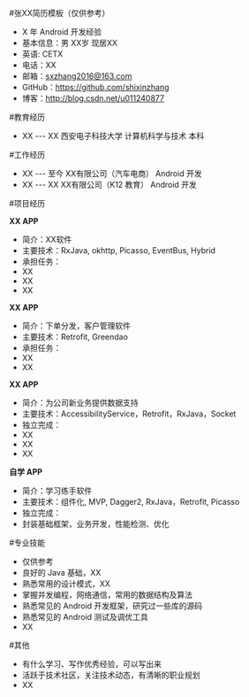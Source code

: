 #张XX简历模板（仅供参考）

- X 年 Android 开发经验
- 基本信息：男 XX岁 现居XX
- 英语: CETX
- 电话：XX
- 邮箱：sxzhang2016@163.com
- GitHub：https://github.com/shixinzhang 
- 博客：http://blog.csdn.net/u011240877

#教育经历

-  XX --- XX  西安电子科技大学 计算机科学与技术 本科 

#工作经历 

- XX --- 至今 XX有限公司（汽车电商）  Android 开发
- XX --- XX  XX有限公司（K12 教育）  Android 开发

#项目经历

**XX APP**

- 简介：XX软件
- 主要技术：RxJava, okhttp, Picasso, EventBus, Hybrid
- 承担任务：
 - XX
 - XX
 - XX

**XX APP**

- 简介：下单分发，客户管理软件
- 主要技术：Retrofit, Greendao
- 承担任务：
 - XX
 - XX

**XX APP**

- 简介：为公司新业务提供数据支持
- 主要技术：AccessibilityService，Retrofit，RxJava，Socket
- 独立完成：
 - XX
 - XX
 - XX


**自学 APP**

- 简介：学习练手软件
- 主要技术：组件化, MVP, Dagger2, RxJava，Retrofit, Picasso
- 独立完成：
 - 封装基础框架，业务开发，性能检测、优化


#专业技能

- 仅供参考
- 良好的 Java 基础，XX
- 熟悉常用的设计模式，XX
- 掌握并发编程，网络通信，常用的数据结构及算法
- 熟悉常见的 Android 开发框架，研究过一些库的源码
- 熟悉常见的 Android 测试及调优工具
- XX

#其他

- 有什么学习、写作优秀经验，可以写出来
- 活跃于技术社区，关注技术动态，有清晰的职业规划
- XX
